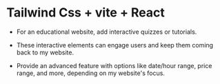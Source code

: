 # Tailwind Css + vite + React

- For an educational website, add interactive quizzes or tutorials.

- These interactive elements can engage users and keep them coming back to my website.

- Provide an advanced feature with options like date/hour range, price range, and more, depending on my website's focus.

